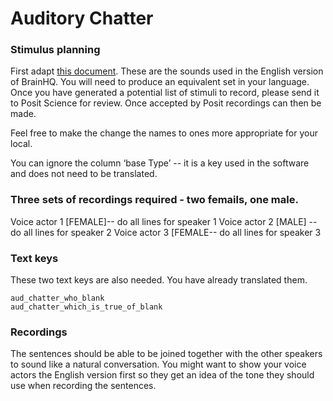 Auditory Chatter
==================

### Stimulus planning
First adapt [this document](chatter.csv). These are the sounds used in the English version of BrainHQ. You will need to produce an equivalent set in your language. Once you have generated a potential list of stimuli to record, please send it to Posit Science for review. Once accepted by Posit recordings can then be made. 

Feel free to make the change the names to ones more appropriate for your local.

You can ignore the column ‘base Type’ -- it is a key used in the software and does not need to be translated. 

### Three sets of recordings required - two femails, one male. 
Voice actor 1 [FEMALE]-- do all lines for speaker 1
Voice actor 2 [MALE] -- do all lines for speaker 2
Voice actor 3 [FEMALE-- do all lines for speaker 3

### Text keys
These two text keys are also needed. You have already translated them. 

    aud_chatter_who_blank
    aud_chatter_which_is_true_of_blank


### Recordings
The sentences should be able to be joined together with the other speakers to sound like a natural conversation. You might want to show your voice actors the English version first so they get an idea of the tone they should use when recording the sentences. 

